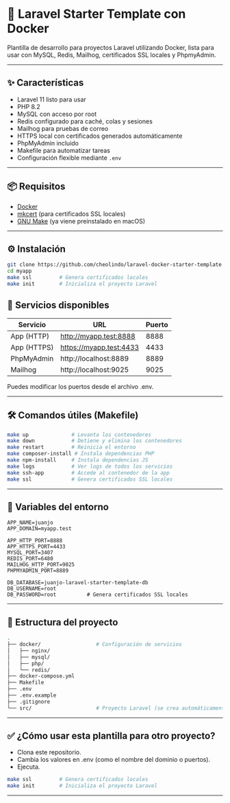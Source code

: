# 🚀 Laravel Starter Template con Docker

Plantilla de desarrollo para proyectos Laravel utilizando Docker, lista para usar con MySQL, Redis, Mailhog, certificados SSL locales y PhpmyAdmin.

---

## ✨ Características

- Laravel 11 listo para usar
- PHP 8.2
- MySQL con acceso por root
- Redis configurado para caché, colas y sesiones
- Mailhog para pruebas de correo
- HTTPS local con certificados generados automáticamente
- PhpMyAdmin incluido
- Makefile para automatizar tareas
- Configuración flexible mediante `.env`

---

## 📦 Requisitos

- [Docker](https://www.docker.com/)
- [mkcert](https://github.com/FiloSottile/mkcert) (para certificados SSL locales)
- [GNU Make](https://www.gnu.org/software/make/) (ya viene preinstalado en macOS)

---

## ⚙️ Instalación

```bash
git clone https://github.com/cheolindo/laravel-docker-starter-template.git myapp
cd myapp
make ssl         # Genera certificados locales
make init        # Inicializa el proyecto Laravel
```


## 🧪 Servicios disponibles

| Servicio | URL | Puerto |
|-----------|-----------|-----------|
| App (HTTP)  | http://myapp.test:8888  | 8888  |
| App (HTTPS)  | https://myapp.test:4433  | 4433  |
| PhpMyAdmin  | http://localhost:8889  | 8889  |
| Mailhog  | http://localhost:9025  | 9025  |

Puedes modificar los puertos desde el archivo .env.

---

## 🛠 Comandos útiles (Makefile)


```bash
make up              # Levanta los contenedores
make down            # Detiene y elimina los contenedores
make restart         # Reinicia el entorno
make composer-install # Instala dependencias PHP
make npm-install     # Instala dependencias JS
make logs            # Ver logs de todos los servicios
make ssh-app         # Accede al contenedor de la app
make ssl             # Genera certificados SSL locales
```
---

## 🔗 Variables del entorno


```env
APP_NAME=juanjo
APP_DOMAIN=myapp.test

APP_HTTP_PORT=8888
APP_HTTPS_PORT=4433
MYSQL_PORT=3407
REDIS_PORT=6480
MAILHOG_HTTP_PORT=9025
PHPMYADMIN_PORT=8889

DB_DATABASE=juanjo-laravel-starter-template-db
DB_USERNAME=root
DB_PASSWORD=root          # Genera certificados SSL locales
```
---

## 🧰 Estructura del proyecto
```bash
.
├── docker/                  # Configuración de servicios
│   ├── nginx/
│   ├── mysql/
│   ├── php/
│   └── redis/
├── docker-compose.yml
├── Makefile
├── .env
├── .env.example
├── .gitignore
└── src/                     # Proyecto Laravel (se crea automáticamente)
```
---

## ✅ ¿Cómo usar esta plantilla para otro proyecto?

-	Clona este repositorio.
-	Cambia los valores en .env (como el nombre del dominio o puertos).
-	Ejecuta.
  
```bash
make ssl         # Genera certificados locales
make init        # Inicializa el proyecto Laravel
```

---



